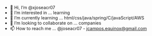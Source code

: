 - 👋 Hi, I’m @xjoseacr07 
- 👀 I’m interested in ... learning
- 🌱 I’m currently learning ... html/css/java/spring/C/javaScript/AWS
- 💞️ I’m looking to collaborate on ... companies
- 📫 How to reach me ... @joseacr07 - jcampos.equinox@gmail.com

<!---
xjoseacr07/xjoseacr07 is a ✨ special ✨ repository because its `README.md` (this file) appears on your GitHub profile.
You can click the Preview link to take a look at your changes.
--->
